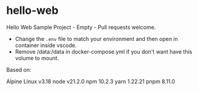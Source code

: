 # hello-web
Hello Web Sample Project - Empty - Pull requests welcome.

- Change the `.env` file to match your environment and then open in container inside vscode.
- Remove /data:/data in docker-compose.yml if you don't want have this volume to mount.

Based on:

Alpine Linux v3.18
node v21.2.0
npm 10.2.3
yarn 1.22.21
pnpm 8.11.0